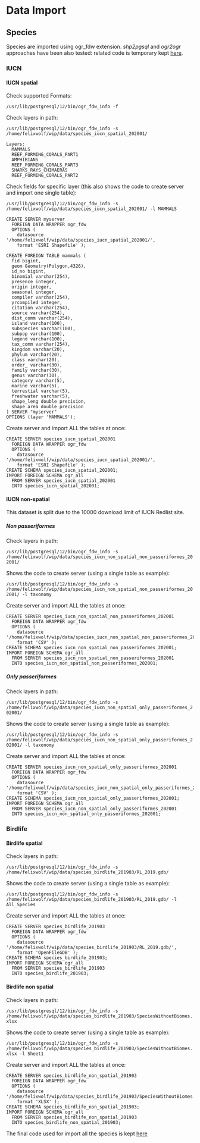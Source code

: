 # Data Import

## Species

Species are imported using ogr_fdw extension.
*shp2pgsql* and *ogr2ogr* approaches have been also tested: related code is temporary kept [here](./old/).

### IUCN

#### IUCN spatial

Check supported Formats:

`/usr/lib/postgresql/12/bin/ogr_fdw_info -f`

Check layers in path: 

```
/usr/lib/postgresql/12/bin/ogr_fdw_info -s /home/felixwolf/wip/data/species_iucn_spatial_202001/

Layers:
  MAMMALS
  REEF_FORMING_CORALS_PART1
  AMPHIBIANS
  REEF_FORMING_CORALS_PART3
  SHARKS_RAYS_CHIMAERAS
  REEF_FORMING_CORALS_PART2
```

Check fields for specific layer (this also shows the code to create server and import one single table):

```
/usr/lib/postgresql/12/bin/ogr_fdw_info -s /home/felixwolf/wip/data/species_iucn_spatial_202001/ -l MAMMALS

CREATE SERVER myserver
  FOREIGN DATA WRAPPER ogr_fdw
  OPTIONS (
	datasource '/home/felixwolf/wip/data/species_iucn_spatial_202001/',
	format 'ESRI Shapefile' );

CREATE FOREIGN TABLE mammals (
  fid bigint,
  geom Geometry(Polygon,4326),
  id_no bigint,
  binomial varchar(254),
  presence integer,
  origin integer,
  seasonal integer,
  compiler varchar(254),
  yrcompiled integer,
  citation varchar(254),
  source varchar(254),
  dist_comm varchar(254),
  island varchar(100),
  subspecies varchar(100),
  subpop varchar(100),
  legend varchar(100),
  tax_comm varchar(254),
  kingdom varchar(20),
  phylum varchar(20),
  class varchar(20),
  order_ varchar(30),
  family varchar(30),
  genus varchar(30),
  category varchar(5),
  marine varchar(5),
  terrestial varchar(5),
  freshwater varchar(5),
  shape_leng double precision,
  shape_area double precision
) SERVER "myserver"
OPTIONS (layer 'MAMMALS');
```

Create server and import ALL the tables at once:
```
CREATE SERVER species_iucn_spatial_202001
  FOREIGN DATA WRAPPER ogr_fdw
  OPTIONS (
	datasource '/home/felixwolf/wip/data/species_iucn_spatial_202001/',
	format 'ESRI Shapefile' );
CREATE SCHEMA species_iucn_spatial_202001;
IMPORT FOREIGN SCHEMA ogr_all
  FROM SERVER species_iucn_spatial_202001
  INTO species_iucn_spatial_202001;
```

#### IUCN non-spatial

This dataset is split due to the 10000 download limit of IUCN Redlist site.

##### Non passeriformes

Check layers in path:

`/usr/lib/postgresql/12/bin/ogr_fdw_info -s /home/felixwolf/wip/data/species_iucn_non_spatial_non_passeriformes_202001/`

Shows the code to create server (using a single table as example):

`/usr/lib/postgresql/12/bin/ogr_fdw_info -s /home/felixwolf/wip/data/species_iucn_non_spatial_non_passeriformes_202001/ -l taxonomy`

Create server and import ALL the tables at once:

```
CREATE SERVER species_iucn_non_spatial_non_passeriformes_202001
  FOREIGN DATA WRAPPER ogr_fdw
  OPTIONS (
	datasource '/home/felixwolf/wip/data/species_iucn_non_spatial_non_passeriformes_202001/',
	format 'CSV' );
CREATE SCHEMA species_iucn_non_spatial_non_passeriformes_202001;
IMPORT FOREIGN SCHEMA ogr_all
  FROM SERVER species_iucn_non_spatial_non_passeriformes_202001
  INTO species_iucn_non_spatial_non_passeriformes_202001;
```

##### Only passeriformes

Check layers in path:

`/usr/lib/postgresql/12/bin/ogr_fdw_info -s /home/felixwolf/wip/data/species_iucn_non_spatial_only_passeriformes_202001/`

Shows the code to create server (using a single table as example):

`/usr/lib/postgresql/12/bin/ogr_fdw_info -s /home/felixwolf/wip/data/species_iucn_non_spatial_only_passeriformes_202001/ -l taxonomy`

Create server and import ALL the tables at once:

```
CREATE SERVER species_iucn_non_spatial_only_passeriformes_202001
  FOREIGN DATA WRAPPER ogr_fdw
  OPTIONS (
	datasource '/home/felixwolf/wip/data/species_iucn_non_spatial_only_passeriformes_202001/',
	format 'CSV' );
CREATE SCHEMA species_iucn_non_spatial_only_passeriformes_202001;
IMPORT FOREIGN SCHEMA ogr_all
  FROM SERVER species_iucn_non_spatial_only_passeriformes_202001
  INTO species_iucn_non_spatial_only_passeriformes_202001;
```

### Birdlife

#### Birdlife spatial

Check layers in path:

`/usr/lib/postgresql/12/bin/ogr_fdw_info -s /home/felixwolf/wip/data/species_birdlife_201903/RL_2019.gdb/`

Shows the code to create server (using a single table as example):

`/usr/lib/postgresql/12/bin/ogr_fdw_info -s /home/felixwolf/wip/data/species_birdlife_201903/RL_2019.gdb/ -l All_Species`

Create server and import ALL the tables at once:

```
CREATE SERVER species_birdlife_201903
  FOREIGN DATA WRAPPER ogr_fdw
  OPTIONS (
	datasource '/home/felixwolf/wip/data/species_birdlife_201903/RL_2019.gdb/',
	format 'OpenFileGDB' );
CREATE SCHEMA species_birdlife_201903;
IMPORT FOREIGN SCHEMA ogr_all
  FROM SERVER species_birdlife_201903
  INTO species_birdlife_201903;
```

#### Birdlife non spatial

Check layers in path:

`/usr/lib/postgresql/12/bin/ogr_fdw_info -s /home/felixwolf/wip/data/species_birdlife_201903/SpeciesWithoutBiomes.xlsx`

Shows the code to create server (using a single table as example):

`/usr/lib/postgresql/12/bin/ogr_fdw_info -s /home/felixwolf/wip/data/species_birdlife_201903/SpeciesWithoutBiomes.xlsx -l Sheet1`

Create server and import ALL the tables at once:

```
CREATE SERVER species_birdlife_non_spatial_201903
  FOREIGN DATA WRAPPER ogr_fdw
  OPTIONS (
	datasource '/home/felixwolf/wip/data/species_birdlife_201903/SpeciesWithoutBiomes.xlsx',
	format 'XLSX' );
CREATE SCHEMA species_birdlife_non_spatial_201903;
IMPORT FOREIGN SCHEMA ogr_all
  FROM SERVER species_birdlife_non_spatial_201903
  INTO species_birdlife_non_spatial_201903;
```

The final code used for import all the species is kept [here](./current/)





